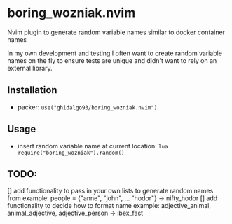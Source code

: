 # boring_wozniak.nvim
Nvim plugin to generate random variable names similar to docker container names

In my own development and testing I often want to create random variable names on the fly to ensure
tests are unique and didn't want to rely on an external library.

## Installation
- packer: `use("ghidalgo93/boring_wozniak.nvim")`

## Usage
- insert random variable name at current location: `lua require("boring_wozniak").random()`

## TODO:
[] add functionality to pass in your own lists to generate random names from
    example: people = {"anne", "john", ... "hodor"} -> nifty_hodor
[] add functionality to decide how to format name
    example: adjective_animal, animal_adjective, adjective_person -> ibex_fast

